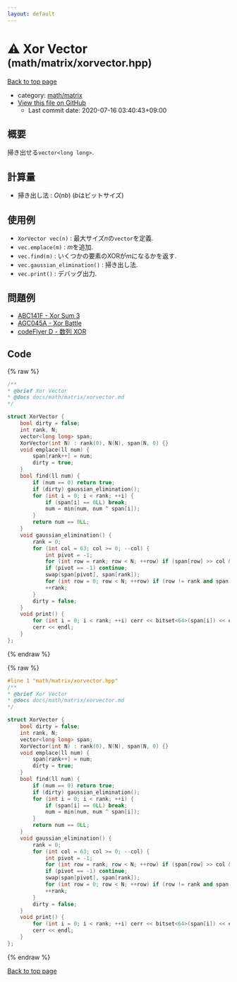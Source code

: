 ```yaml
---
layout: default
---
```


<!-- mathjax config similar to math.stackexchange -->
<script type="text/javascript" async
  src="https://cdnjs.cloudflare.com/ajax/libs/mathjax/2.7.5/MathJax.js?config=TeX-MML-AM_CHTML">
</script>
<script type="text/x-mathjax-config">
  MathJax.Hub.Config({
    TeX: { equationNumbers: { autoNumber: "AMS" }},
    tex2jax: {
      inlineMath: [ ['$','$'] ],
      processEscapes: true
    },
    "HTML-CSS": { matchFontHeight: false },
    displayAlign: "left",
    displayIndent: "2em"
  });
</script>

<script type="text/javascript" src="https://cdnjs.cloudflare.com/ajax/libs/jquery/3.4.1/jquery.min.js"></script>
<script src="https://cdn.jsdelivr.net/npm/jquery-balloon-js@1.1.2/jquery.balloon.min.js" integrity="sha256-ZEYs9VrgAeNuPvs15E39OsyOJaIkXEEt10fzxJ20+2I=" crossorigin="anonymous"></script>
<script type="text/javascript" src="../../../assets/js/copy-button.js"></script>
<link rel="stylesheet" href="../../../assets/css/copy-button.css" />


# :warning: Xor Vector <small>(math/matrix/xorvector.hpp)</small>

<a href="../../../index.html">Back to top page</a>

* category: <a href="../../../index.html#a9839e7477a4d9c748aee996b52a14d5">math/matrix</a>
* <a href="{{ site.github.repository_url }}/blob/master/math/matrix/xorvector.hpp">View this file on GitHub</a>
    - Last commit date: 2020-07-16 03:40:43+09:00




## 概要

掃き出せる`vector<long long>`.

## 計算量

* 掃き出し法 : $O(nb)$ ($b$はビットサイズ)

## 使用例

* `XorVector vec(n)` : 最大サイズ$n$の`vector`を定義.
* `vec.emplace(m)` : $m$を追加.
* `vec.find(m)` : いくつかの要素のXORが$m$になるかを返す.
* `vec.gaussian_elimination()` : 掃き出し法.
* `vec.print()` : デバッグ出力.

## 問題例

* [ABC141F - Xor Sum 3](https://atcoder.jp/contests/abc141/tasks/abc141_f)
* [AGC045A - Xor Battle](https://atcoder.jp/contests/agc045/tasks/agc045_a)
* [codeFlyer D - 数列 XOR](https://atcoder.jp/contests/bitflyer2018-final-open/tasks/bitflyer2018_final_d)


## Code

<a id="unbundled"></a>
{% raw %}
```cpp
/**
* @brief Xor Vector
* @docs docs/math/matrix/xorvector.md
*/

struct XorVector {
    bool dirty = false;
    int rank, N;
    vector<long long> span;
    XorVector(int N) : rank(0), N(N), span(N, 0) {}
    void emplace(ll num) {
        span[rank++] = num;
        dirty = true;
    }
    bool find(ll num) {
        if (num == 0) return true;
        if (dirty) gaussian_elimination();
        for (int i = 0; i < rank; ++i) {
            if (span[i] == 0LL) break;
            num = min(num, num ^ span[i]);
        }
        return num == 0LL;
    }
    void gaussian_elimination() {
        rank = 0;
        for (int col = 63; col >= 0; --col) {
            int pivot = -1;
            for (int row = rank; row < N; ++row) if (span[row] >> col & 1) { pivot = row; break; }
            if (pivot == -1) continue;
            swap(span[pivot], span[rank]);
            for (int row = 0; row < N; ++row) if (row != rank and span[row] >> col & 1) span[row] ^= span[rank];
            ++rank;
        }
        dirty = false;
    }
    void print() {
        for (int i = 0; i < rank; ++i) cerr << bitset<64>(span[i]) << endl;
        cerr << endl;
    }
};

```
{% endraw %}

<a id="bundled"></a>
{% raw %}
```cpp
#line 1 "math/matrix/xorvector.hpp"
/**
* @brief Xor Vector
* @docs docs/math/matrix/xorvector.md
*/

struct XorVector {
    bool dirty = false;
    int rank, N;
    vector<long long> span;
    XorVector(int N) : rank(0), N(N), span(N, 0) {}
    void emplace(ll num) {
        span[rank++] = num;
        dirty = true;
    }
    bool find(ll num) {
        if (num == 0) return true;
        if (dirty) gaussian_elimination();
        for (int i = 0; i < rank; ++i) {
            if (span[i] == 0LL) break;
            num = min(num, num ^ span[i]);
        }
        return num == 0LL;
    }
    void gaussian_elimination() {
        rank = 0;
        for (int col = 63; col >= 0; --col) {
            int pivot = -1;
            for (int row = rank; row < N; ++row) if (span[row] >> col & 1) { pivot = row; break; }
            if (pivot == -1) continue;
            swap(span[pivot], span[rank]);
            for (int row = 0; row < N; ++row) if (row != rank and span[row] >> col & 1) span[row] ^= span[rank];
            ++rank;
        }
        dirty = false;
    }
    void print() {
        for (int i = 0; i < rank; ++i) cerr << bitset<64>(span[i]) << endl;
        cerr << endl;
    }
};

```
{% endraw %}

<a href="../../../index.html">Back to top page</a>


